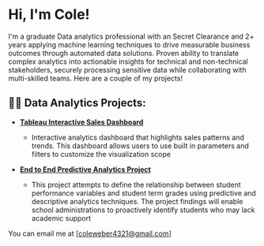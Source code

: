 <h1>Hi, I'm Cole! </h1>

<p> I'm a graduate Data analytics professional with an Secret Clearance and 2+ years applying machine learning techniques to drive measurable business outcomes through automated data solutions. Proven ability to translate complex analytics into actionable insights for technical and non-technical stakeholders, securely processing sensitive data while collaborating with multi-skilled teams. Here are a couple of my projects! </p>

<h2>👨‍💻 Data Analytics Projects:</h2>

- <b> <a href="https://public.tableau.com/app/profile/cole.weber/viz/DTSC600_FinalProject_ColeWeber/Dashboard1" target="_blank"> Tableau Interactive Sales Dashboard </a> </b>
  - <p> Interactive analytics dashboard that highlights sales patterns and trends. This dashboard allows users to use built in parameters and filters to customize the visualization scope </p>
- <b> [End to End Predictive Analytics Project](Complete_ML_Project.ipynb) </b>
  - <p> This project attempts to define the relationship between student performance variables and student term grades using predictive and descriptive analytics techniques. The project findings will enable school administrations to proactively identify students who may lack academic support  </p>

You can email me at [coleweber4321@gmail.com]
 

<!--
**joshmadakor1/joshmadakor1** is a ✨ _special_ ✨ repository because its `README.md` (this file) appears on your GitHub profile.


- <b> Sports Betting Project (ML + Data Scraping) </b>  
  - <p> Text </p>
- <b> Movie Review Text Sentiment Analysis (BERT Transfer Learning)</b>
  - <p> Text </p>
- <b> SQLite Database Design and ETL Query Project </b>
  - <p> Text </p> 

Here are some ideas to get you started:

- 🔭 I’m currently working on ...
- 🌱 I’m currently learning ...
- ⚡ Fun fact: ...
-->
